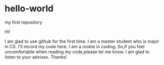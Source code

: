 # hello-world
my first repository

Hi!

I am glad to use github for the first time.
I am a master student who is major in CS. 
I'll record my code here.
I am a rookie in coding.
So,if you feel uncomfortable when reading my code,please let me know.
I am glad to listen to your advises.
Thanks!
